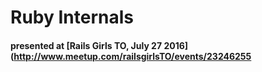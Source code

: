# Ruby Internals
#### presented at [Rails Girls TO, July 27 2016](http://www.meetup.com/railsgirlsTO/events/23246255